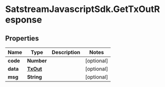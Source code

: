 # SatstreamJavascriptSdk.GetTxOutResponse

## Properties
Name | Type | Description | Notes
------------ | ------------- | ------------- | -------------
**code** | **Number** |  | [optional] 
**data** | [**TxOut**](TxOut.md) |  | [optional] 
**msg** | **String** |  | [optional] 
